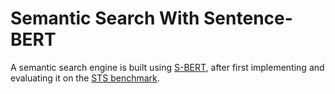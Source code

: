 # Semantic Search With Sentence-BERT
A semantic search engine is built using [S-BERT](https://arxiv.org/abs/1908.10084), after first implementing and evaluating it on the [STS benchmark](https://ixa2.si.ehu.eus/stswiki/index.php/STSbenchmark).
